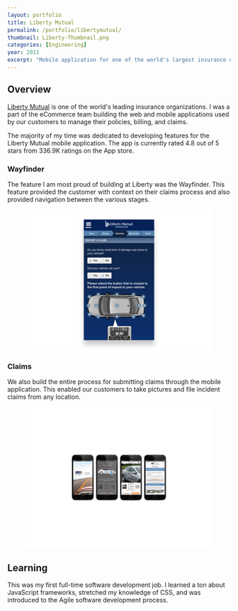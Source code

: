 ```yaml
---
layout: portfolio
title: Liberty Mutual
permalink: /portfolio/libertymutual/
thumbnail: Liberty-Thumbnail.png
categories: [Engineering]
year: 2011
excerpt: "Mobile application for one of the world's largest insurance companies."
---
```


## Overview

<a href="https://www.libertymutual.com/" target="_blank">Liberty Mutual</a> is one of the world's leading insurance organizations. I was a part of the eCommerce team building the web and mobile applications used by our customers to manage their policies, billing, and claims.

The majority of my time was dedicated to developing features for the Liberty Mutual mobile application. The app is currently rated 4.8 out of 5 stars from 336.9K ratings on the App store.

### Wayfinder

The feature I am most proud of building at Liberty was the Wayfinder. This feature provided the customer with context on their claims process and also provided navigation between the various stages.

<figure><img src="/assets/images/libertymutual/stepper.png"></figure>

### Claims

We also build the entire process for submitting claims through the mobile application. This enabled our customers to take pictures and file incident claims from any location.

<figure><img src="/assets/images/libertymutual/claims.png"></figure>

## Learning

This was my first full-time software development job. I learned a ton about JavaScript frameworks, stretched my knowledge of CSS, and was introduced to the Agile software development process.



      